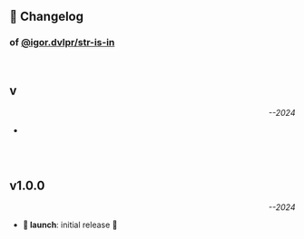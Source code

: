 ## 📒 Changelog

### of [@igor.dvlpr/str-is-in](https://github.com/igorskyflyer/npm-str-is-in)

<br>

## v

<p align="right"><em>--2024</em></p>

- 

<br>
<br>

## v1.0.0

<p align="right"><em>--2024</em></p>

- **🚀 launch**: initial release 🎉
